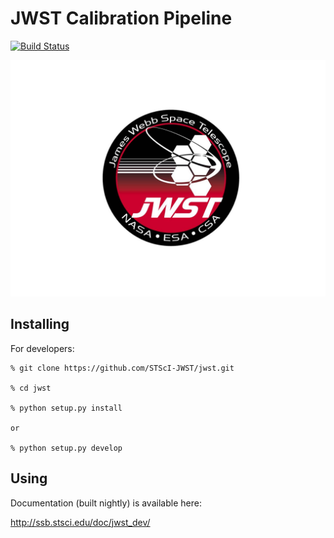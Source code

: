 JWST Calibration Pipeline
=========================
[![Build Status](https://travis-ci.org/STScI-JWST/jwst.svg?branch=master)](https://travis-ci.org/STScI-JWST/jwst)

![JWST Logo](docs/_static/JWSTlogocrop.png)

Installing
----------

For developers:

    % git clone https://github.com/STScI-JWST/jwst.git

    % cd jwst

    % python setup.py install

    or

    % python setup.py develop

Using
-----

Documentation (built nightly) is available here:

http://ssb.stsci.edu/doc/jwst_dev/

